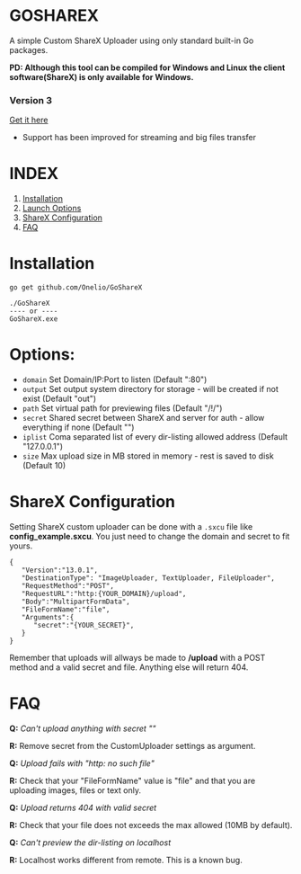 # GOSHAREX
A simple Custom ShareX Uploader using only standard built-in Go packages. 

**PD: Although this tool can be compiled for Windows and Linux the client software(ShareX) is only available for Windows.**

### Version 3
[Get it here](https://github.com/Onelio/GoShareX/tree/V3.1)
- Support has been improved for streaming and big files transfer

# INDEX
1. [Installation](#Installation)
2. [Launch Options](#Options)
3. [ShareX Configuration](#ShareX-Configuration)
4. [FAQ](#FAQ)

# Installation
````
go get github.com/Onelio/GoShareX

./GoShareX
---- or ----
GoShareX.exe
````

# Options:
- `domain` Set Domain/IP:Port to listen (Default ":80")
- `output` Set output system directory for storage - will be created if not exist (Default "out")
- `path` Set virtual path for previewing files (Default "/!/")
- `secret` Shared secret between ShareX and server for auth - allow everything if none (Default "")
- `iplist` Coma separated list of every dir-listing allowed address (Default "127.0.0.1")
- `size` Max upload size in MB stored in memory - rest is saved to disk (Default 10)

# ShareX Configuration
Setting ShareX custom uploader can be done with a `.sxcu` file like __config_example.sxcu__. You just need to change the domain and secret to fit yours.

````
{
   "Version":"13.0.1",
   "DestinationType": "ImageUploader, TextUploader, FileUploader",
   "RequestMethod":"POST",
   "RequestURL":"http:{YOUR_DOMAIN}/upload",
   "Body":"MultipartFormData",
   "FileFormName":"file",
   "Arguments":{
      "secret":"{YOUR_SECRET}",
   }
}
````

Remember that uploads will allways be made to __/upload__ with a POST method and a valid secret and file. Anything else will return 404.

# FAQ

**Q:** *Can't upload anything with secret ""*

**R:** Remove secret from the CustomUploader settings as argument.

**Q:** *Upload fails with "http: no such file"*

**R:** Check that your "FileFormName" value is "file" and that you are uploading images, files or text only.

**Q:** *Upload returns 404 with valid secret*

**R:** Check that your file does not exceeds the max allowed (10MB by default).

**Q:** *Can't preview the dir-listing on localhost*

**R:** Localhost works different from remote. This is a known bug.
